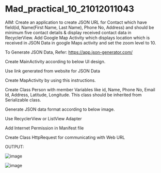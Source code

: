 # Mad_practical_10_21012011043


AIM: Create an application to create JSON URL for Contact which have field(id, Name(First Name, Last Name), Phone No, Address) and should be minimum five contact details & display received contact data in RecyclerView. Add Google Map Activity which displays location which is received in JSON Data in google Maps activity and set the zoom level to 10.

To Generate JSON Data, Refer: https://app.json-generator.com/

Create MainActivity according to below UI design.

Use link generated from website for JSON Data

Create MapActivity by using this instructions.

Create Class Person with member Variables like id, Name, Phone No, Email Id, Address, Latitude, Longitude. This class should be inherited from Serializable class.

Generate JSON data format according to below image.

Use RecyclerView or ListView Adapter

Add Internet Permission in  Manifest file

Create Class HttpRequest for communicating with Web URL

OUTPUT:


![image](https://github.com/LadvaVishal/Mad_practical_10_21012011043/assets/113240232/317e1ef6-d167-4af2-b8fe-f5fb4e8ad05b)

![image](https://github.com/LadvaVishal/Mad_practical_10_21012011043/assets/113240232/a7f0150e-dff2-4d7c-b172-c393968e5b43)

